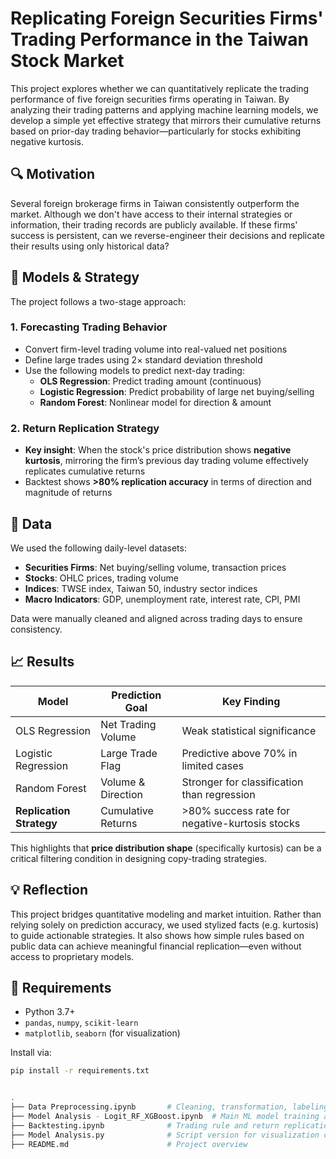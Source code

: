 # Replicating Foreign Securities Firms' Trading Performance in the Taiwan Stock Market

This project explores whether we can quantitatively replicate the trading performance of five foreign securities firms operating in Taiwan. By analyzing their trading patterns and applying machine learning models, we develop a simple yet effective strategy that mirrors their cumulative returns based on prior-day trading behavior—particularly for stocks exhibiting negative kurtosis.

## 🔍 Motivation

Several foreign brokerage firms in Taiwan consistently outperform the market. Although we don't have access to their internal strategies or information, their trading records are publicly available. If these firms' success is persistent, can we reverse-engineer their decisions and replicate their results using only historical data?

## 🧠 Models & Strategy

The project follows a two-stage approach:

### 1. **Forecasting Trading Behavior**
- Convert firm-level trading volume into real-valued net positions
- Define large trades using 2× standard deviation threshold
- Use the following models to predict next-day trading:
  - **OLS Regression**: Predict trading amount (continuous)
  - **Logistic Regression**: Predict probability of large net buying/selling
  - **Random Forest**: Nonlinear model for direction & amount

### 2. **Return Replication Strategy**
- **Key insight**: When the stock's price distribution shows **negative kurtosis**, mirroring the firm’s previous day trading volume effectively replicates cumulative returns
- Backtest shows **>80% replication accuracy** in terms of direction and magnitude of returns

## 🧩 Data

We used the following daily-level datasets:

- **Securities Firms**: Net buying/selling volume, transaction prices
- **Stocks**: OHLC prices, trading volume
- **Indices**: TWSE index, Taiwan 50, industry sector indices
- **Macro Indicators**: GDP, unemployment rate, interest rate, CPI, PMI

Data were manually cleaned and aligned across trading days to ensure consistency.

## 📈 Results

| Model              | Prediction Goal      | Key Finding                                |
|-------------------|----------------------|--------------------------------------------|
| OLS Regression     | Net Trading Volume   | Weak statistical significance              |
| Logistic Regression | Large Trade Flag     | Predictive above 70% in limited cases      |
| Random Forest      | Volume & Direction   | Stronger for classification than regression |
| **Replication Strategy** | Cumulative Returns | >80% success rate for negative-kurtosis stocks |

This highlights that **price distribution shape** (specifically kurtosis) can be a critical filtering condition in designing copy-trading strategies.

## 💡 Reflection

This project bridges quantitative modeling and market intuition. Rather than relying solely on prediction accuracy, we used stylized facts (e.g. kurtosis) to guide actionable strategies. It also shows how simple rules based on public data can achieve meaningful financial replication—even without access to proprietary models.

## 📌 Requirements

- Python 3.7+
- `pandas`, `numpy`, `scikit-learn`
- `matplotlib`, `seaborn` (for visualization)

Install via:

```bash
pip install -r requirements.txt


.
├── Data Preprocessing.ipynb       # Cleaning, transformation, labeling of raw data
├── Model Analysis - Logit_RF_XGBoost.ipynb  # Main ML model training and evaluation
├── Backtesting.ipynb              # Trading rule and return replication logic
├── Model Analysis.py              # Script version for visualization comparison
├── README.md                      # Project overview
